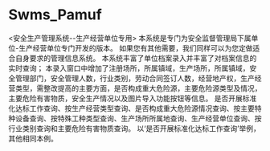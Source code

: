# Swms_Pamuf
 <安全生产管理系统--生产经营单位专用> 本系统是专门为安全监督管理局下属单位-生产经营单位专门开发的版本。   如果您有其他需要，我们同样可以为您定做适合自身要求的管理信息系统。  本系统丰富了单位档案录入并丰富了对档案信息的实时查询；              本录入窗口中增加了注册场所，所属镇域，生产场所，所属镇域，安全管理部门，安全管理人数，行业类别，劳动合同签订人数，经营地产权，生产经营类型，需整改提高的主要方面，是否构成重大危险源，主要危险源类型及情况，主要危险有害物质，安全生产情况以及图片导入功能按钮等信息。                  是否开展标准化达标工作查询、按生产经营类型查询、是否构成重大危险源情况查询、按主要特种设备查询、按特殊工种类型查询、生产场所所属地查询、生产经营单位查询、按行业类别查询和主要危险有害物质查询。         以‘是否开展标准化达标工作查询’举例，其他相同本例。
